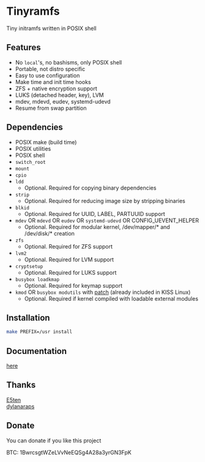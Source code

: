 # Tinyramfs

Tiny initramfs written in POSIX shell

## Features

- No `local`'s, no bashisms, only POSIX shell
- Portable, not distro specific
- Easy to use configuration
- Make time and init time hooks
- ZFS + native encryption support
- LUKS (detached header, key), LVM
- mdev, mdevd, eudev, systemd-udevd
- Resume from swap partition

## Dependencies

* POSIX make (build time)
* POSIX utilities
* POSIX shell
* `switch_root`
* `mount`
* `cpio`
* `ldd`
  - Optional. Required for copying binary dependencies
* `strip`
  - Optional. Required for reducing image size by stripping binaries
* `blkid`
  - Optional. Required for UUID, LABEL, PARTUUID support
* `mdev` OR `mdevd` OR `eudev` OR `systemd-udevd` OR CONFIG_UEVENT_HELPER
  - Optional. Required for modular kernel, /dev/mapper/* and /dev/disk/* creation
* `zfs`
  - Optional. Required for ZFS support
* `lvm2`
  - Optional. Required for LVM support
* `cryptsetup`
  - Optional. Required for LUKS support
* `busybox loadkmap`
  - Optional. Required for keymap support
* `kmod` OR `busybox modutils` with [patch](https://gist.github.com/illiliti/ef9ee781b5c6bf36d9493d99b4a1ffb6) (already included in KISS Linux)
  - Optional. Required if kernel compiled with loadable external modules

## Installation

```sh
make PREFIX=/usr install
```

## Documentation

[here](doc/)

## Thanks

[E5ten](https://github.com/E5ten)  
[dylanaraps](https://github.com/dylanaraps)

## Donate

You can donate if you like this project

BTC: 1BwrcsgtWZeLVvNeEQSg4A28a3yrGN3FpK
